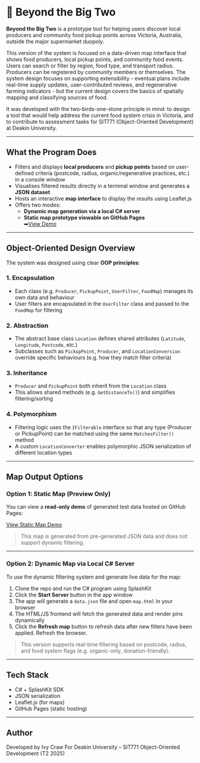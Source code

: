 # 🌱 Beyond the Big Two

**Beyond the Big Two** is a prototype tool for helping users discover local producers and community food pickup points across Victoria, Australia, outside the major supermarket duopoly. 

This version of the system is focused on a data-driven map interface that shows food producers, local pickup points, and community food events. Users can search or filter by region, food type, and transport radius. Producers can be registered by community members or themselves.
The system design focuses on supporting extensibility - eventual plans include real-time supply updates, user-contributed reviews, and regenerative farming indicators - but the current design covers the basics of spatially mapping and classifying sources of food.

It was developed with the two-birds-one-stone principle in mind: to design a tool that would help address the current food system crisis in Victoria, and to contribute to assessment tasks for SIT771 (Object-Oriented Development) at Deakin University.

---

## What the Program Does

- Filters and displays **local producers** and **pickup points** based on user-defined criteria (postcode, radius, organic/regenerative practices, etc.) in a console window
- Visualises filtered results directly in a terminal window and generates a **JSON dataset**
- Hosts an interactive **map interface** to display the results using Leaflet.js
- Offers two modes:
  - **Dynamic map generation via a local C# server**
  - **Static map prototype viewable on GitHub Pages**  
    ➡[View Demo](https://green-rocinante.github.io/beyond-the-big-two/map.html)

---

## Object-Oriented Design Overview

The system was designed using clear **OOP principles**:

### 1. **Encapsulation**
- Each class (e.g. `Producer`, `PickupPoint`, `UserFilter`, `FoodMap`) manages its own data and behaviour
- User filters are encapsulated in the `UserFilter` class and passed to the `FoodMap` for filtering

### 2. **Abstraction**
- The abstract base class `Location` defines shared attributes (`Latitude`, `Longitude`, `Postcode`, etc.)
- Subclasses such as `PickupPoint`, `Producer`, and `LocationConversion` override specific behaviours (e.g. how they match filter criteria)

### 3. **Inheritance**
- `Producer` and `PickupPoint` both inherit from the `Location` class
- This allows shared methods (e.g. `GetDistanceTo()`) and simplifies filtering/sorting

### 4. **Polymorphism**
- Filtering logic uses the `IFilterable` interface so that any type (Producer or PickupPoint) can be matched using the same `MatchesFilter()` method
- A custom `LocationConverter` enables polymorphic JSON serialization of different location types

---

## Map Output Options

### Option 1: Static Map (Preview Only)

You can view a **read-only demo** of generated test data hosted on GitHub Pages:

[View Static Map Demo](https://green-rocinante.github.io/beyond-the-big-two/map.html)

> This map is generated from pre-generated JSON data and does not support dynamic filtering.

---

### Option 2: Dynamic Map via Local C# Server

To use the dynamic filtering system and generate live data for the map:

1. Clone the repo and run the C# program using SplashKit
2. Click the **Start Server** button in the app window
3. The app will generate a `data.json` file and open `map.html` in your browser
4. The HTML/JS frontend will fetch the generated data and render pins dynamically
5. Click the **Refresh map** button to refresh data after new filters have been applied. Refresh the browser. 

> This version supports real-time filtering based on postcode, radius, and food system flags (e.g. organic-only, donation-friendly).

---

## Tech Stack

- C# + SplashKit SDK
- JSON serialization
- Leaflet.js (for maps)
- GitHub Pages (static hosting)

---

## Author

Developed by Ivy Craw
For Deakin University – SIT771 Object-Oriented Development (T2 2025)


